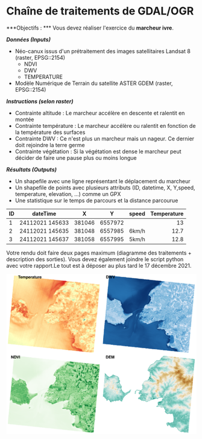 # Chaîne de traitements de GDAL/OGR

***Objectifs : *** Vous devez réaliser l'exercice du **marcheur ivre**. 

***Données (Inputs)***
- Néo-canux issus d'un prétraitement des images satellitaires Landsat 8 (raster, EPSG::2154)
  + NDVI
  + DWV
  + TEMPERATURE
- Modèle Numérique de Terrain du satellite ASTER GDEM (raster, EPSG::2154)

***Instructions (selon raster)***
- Contrainte altitude : Le marcheur accélère en descente et ralentit en montée
- Contrainte température : Le marcheur accélère ou ralentit en fonction de la température des surfaces
- Contrainte DWV : Ce n'est plus un marcheur mais un nageur. Ce dernier doit rejoindre la terre germe
- Contrainte végétation : Si la végétation est dense le marcheur peut décider de faire une pause plus ou moins longue

***Résultats (Outputs)***
- Un shapefile avec une ligne représentant le déplacement du marcheur
- Un shapefile de points avec plusieurs attributs (ID, datetime, X, Y,speed, temperature, elevation, ...) comme un GPX
- Une statistique sur le temps de parcours et la distance parcourue


| ID | dateTime        | X      | Y       |speed |Temperature |
| :--|:---------------:| :-----:| :------:| ----:| ----------:|
| 1  | 24112021 145633 | 381046 | 6557972 |      | 13         |
| 2  | 24112021 145635 | 381048 | 6557985 |6km/h | 12.7       |
| 3  | 24112021 145637 | 381058 | 6557995 |5km/h | 12.8       |

 Votre rendu doit faire deux pages maximum (diagramme des traitements + description des sorties). Vous devez également joindre le script python avec votre rapport.Le tout est à déposer au plus tard le  17 décembre 2021.

![data](images/all_data.png)

